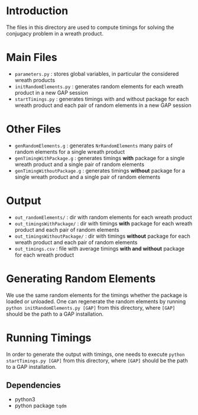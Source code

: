 # Introduction
The files in this directory are used to compute timings for solving the conjugacy problem in a wreath product.

# Main Files
- `parameters.py` : stores global variables, in particular the considered wreath products
- `initRandomElements.py` : generates random elements for each wreath product in a new GAP session
- `startTimings.py` : generates timings with and without package for each wreath product and each pair of random elements in a new GAP session

# Other Files
- `genRandomElements.g` : generates `NrRandomElements` many pairs of random elements for a single wreath product
- `genTimingWithPackage.g` : generates timings **with** package for a single wreath product and a single pair of random elements
- `genTimingWithoutPackage.g` : generates timings **without** package for a single wreath product and a single pair of random elements

# Output
- `out_randomElements/` : dir with random elements for each wreath product
- `out_timingsWithPackage/` : dir with timings **with** package for each wreath product and each pair of random elements
- `out_timingsWithoutPackage/` : dir with timings **without** package for each wreath product and each pair of random elements
- `out_timings.csv` : file with average timings **with and without** package for each wreath product

# Generating Random Elements
We use the same random elements for the timings whether the package is loaded or unloaded.
One can regenerate the random elements by running `python initRandomElements.py [GAP]` from this directory, where `[GAP]` should be the path to a GAP installation.

# Running Timings
In order to generate the output with timings, one needs to execute `python startTimings.py [GAP]` from this directory, where `[GAP]` should be the path to a GAP installation.

## Dependencies
- python3
- python package `tqdm`